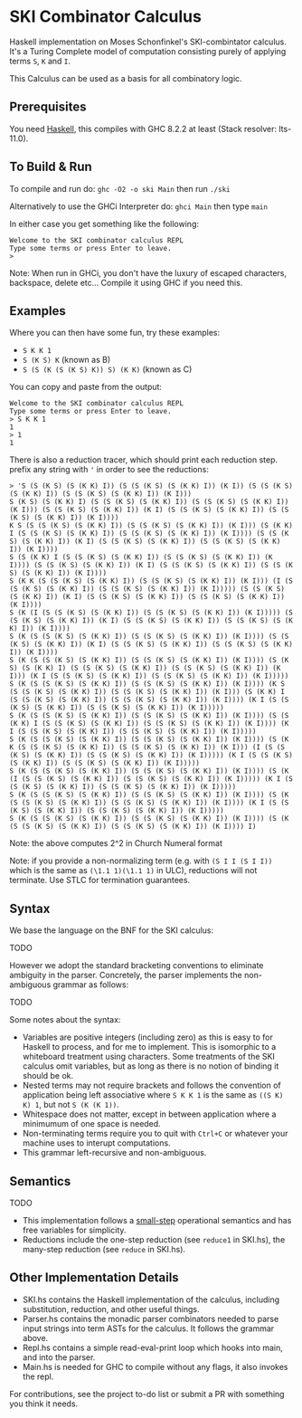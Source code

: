 # SKI Combinator Calculus
Haskell implementation on  Moses Schonfinkel's SKI-combintator calculus. It's a Turing Complete model of computation consisting purely of applying terms `S`, `K` and `I`.

This Calculus can be used as a basis for all combinatory logic.

## Prerequisites
You need [Haskell](https://www.haskell.org/), this compiles with GHC 8.2.2 at least (Stack resolver: lts-11.0).

## To Build & Run

To compile and run do:
`ghc -O2 -o ski Main`
then run `./ski`

Alternatively to use the GHCi Interpreter do:
`ghci Main`
then type `main`

In either case you get something like the following:
```
Welcome to the SKI combinator calculus REPL
Type some terms or press Enter to leave.
>
```

Note: When run in GHCi, you don't have the luxury of escaped characters, backspace, delete etc...
Compile it using GHC if you need this.

## Examples 
Where you can then have some fun, try these examples:
- `S K K 1`
- `S (K S) K` (known as B)
- `S (S (K (S (K S) K)) S) (K K)` (known as C)

You can copy and paste from the output:
```
Welcome to the SKI combinator calculus REPL
Type some terms or press Enter to leave.
> S K K 1
1
> 1
1
```

There is also a reduction tracer, which should print each reduction step. prefix any string with `'` in order to see the reductions:
```
> 'S (S (K S) (S (K K) I)) (S (S (K S) (S (K K) I)) (K I)) (S (S (K S) (S (K K) I)) (S (S (K S) (S (K K) I)) (K I)))
S (K S) (S (K K) I) (S (S (K S) (S (K K) I)) (S (S (K S) (S (K K) I)) (K I))) (S (S (K S) (S (K K) I)) (K I) (S (S (K S) (S (K K) I)) (S (S (K S) (S (K K) I)) (K I))))
K S (S (S (K S) (S (K K) I)) (S (S (K S) (S (K K) I)) (K I))) (S (K K) I (S (S (K S) (S (K K) I)) (S (S (K S) (S (K K) I)) (K I)))) (S (S (K S) (S (K K) I)) (K I) (S (S (K S) (S (K K) I)) (S (S (K S) (S (K K) I)) (K I))))
S (S (K K) I (S (S (K S) (S (K K) I)) (S (S (K S) (S (K K) I)) (K I)))) (S (S (K S) (S (K K) I)) (K I) (S (S (K S) (S (K K) I)) (S (S (K S) (S (K K) I)) (K I))))
S (K K (S (S (K S) (S (K K) I)) (S (S (K S) (S (K K) I)) (K I))) (I (S (S (K S) (S (K K) I)) (S (S (K S) (S (K K) I)) (K I))))) (S (S (K S) (S (K K) I)) (K I) (S (S (K S) (S (K K) I)) (S (S (K S) (S (K K) I)) (K I))))
S (K (I (S (S (K S) (S (K K) I)) (S (S (K S) (S (K K) I)) (K I))))) (S (S (K S) (S (K K) I)) (K I) (S (S (K S) (S (K K) I)) (S (S (K S) (S (K K) I)) (K I))))
S (K (S (S (K S) (S (K K) I)) (S (S (K S) (S (K K) I)) (K I)))) (S (S (K S) (S (K K) I)) (K I) (S (S (K S) (S (K K) I)) (S (S (K S) (S (K K) I)) (K I))))
S (K (S (S (K S) (S (K K) I)) (S (S (K S) (S (K K) I)) (K I)))) (S (K S) (S (K K) I) (S (S (K S) (S (K K) I)) (S (S (K S) (S (K K) I)) (K I))) (K I (S (S (K S) (S (K K) I)) (S (S (K S) (S (K K) I)) (K I)))))
S (K (S (S (K S) (S (K K) I)) (S (S (K S) (S (K K) I)) (K I)))) (K S (S (S (K S) (S (K K) I)) (S (S (K S) (S (K K) I)) (K I))) (S (K K) I (S (S (K S) (S (K K) I)) (S (S (K S) (S (K K) I)) (K I)))) (K I (S (S (K S) (S (K K) I)) (S (S (K S) (S (K K) I)) (K I)))))
S (K (S (S (K S) (S (K K) I)) (S (S (K S) (S (K K) I)) (K I)))) (S (S (K K) I (S (S (K S) (S (K K) I)) (S (S (K S) (S (K K) I)) (K I)))) (K I (S (S (K S) (S (K K) I)) (S (S (K S) (S (K K) I)) (K I)))))
S (K (S (S (K S) (S (K K) I)) (S (S (K S) (S (K K) I)) (K I)))) (S (K K (S (S (K S) (S (K K) I)) (S (S (K S) (S (K K) I)) (K I))) (I (S (S (K S) (S (K K) I)) (S (S (K S) (S (K K) I)) (K I))))) (K I (S (S (K S) (S (K K) I)) (S (S (K S) (S (K K) I)) (K I)))))
S (K (S (S (K S) (S (K K) I)) (S (S (K S) (S (K K) I)) (K I)))) (S (K (I (S (S (K S) (S (K K) I)) (S (S (K S) (S (K K) I)) (K I))))) (K I (S (S (K S) (S (K K) I)) (S (S (K S) (S (K K) I)) (K I)))))
S (K (S (S (K S) (S (K K) I)) (S (S (K S) (S (K K) I)) (K I)))) (S (K (S (S (K S) (S (K K) I)) (S (S (K S) (S (K K) I)) (K I)))) (K I (S (S (K S) (S (K K) I)) (S (S (K S) (S (K K) I)) (K I)))))
S (K (S (S (K S) (S (K K) I)) (S (S (K S) (S (K K) I)) (K I)))) (S (K (S (S (K S) (S (K K) I)) (S (S (K S) (S (K K) I)) (K I)))) I)
```
Note: the above computes 2^2 in Church Numeral format

Note: if you provide a non-normalizing term (e.g. with `(S I I (S I I))` which is the same as `(\1.1 1)(\1.1 1)` in ULC), reductions will not terminate. Use STLC for termination guarantees.

## Syntax 

We base the language on the BNF for the SKI calculus:

TODO

However we adopt the standard bracketing conventions to eliminate ambiguity in the parser. Concretely, the parser implements the non-ambiguous grammar as follows:

TODO

Some notes about the syntax:

- Variables are positive integers (including zero) as this is easy to for Haskell to process, and for me to implement. This is isomorphic to a whiteboard treatment using characters. Some treatments of the SKI calculus omit variables, but as long as there is no notion of binding it should be ok.
- Nested terms may not require brackets and follows the convention of application being left associative where `S K K 1` is the same as `((S K) K) 1`, but not `S (K (K 1))`.
- Whitespace does not matter, except in between application where a minimumum of one space is needed. 
- Non-terminating terms require you to quit with `Ctrl+C` or whatever your machine uses to interupt computations.
- This grammar left-recursive and non-ambiguous.

## Semantics

TODO

- This implementation follows a [small-step](https://cs.stackexchange.com/questions/43294/difference-between-small-and-big-step-operational-semantics) operational semantics and has free variables for simplicity. 
- Reductions include the one-step reduction (see `reduce1` in SKI.hs), the many-step reduction (see `reduce` in SKI.hs). 

## Other Implementation Details
- SKI.hs contains the Haskell implementation of the calculus, including substitution, reduction, and other useful things.
- Parser.hs contains the monadic parser combinators needed to parse input strings into term ASTs for the calculus. It follows the grammar above.
- Repl.hs contains a simple read-eval-print loop which hooks into main, and into the parser.
- Main.hs is needed for GHC to compile without any flags, it also invokes the repl.

For contributions, see the project to-do list or submit a PR with something you think it needs.


